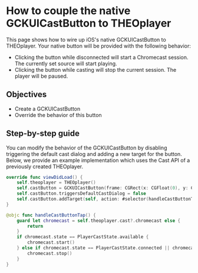 # How to couple the native GCKUICastButton to THEOplayer

This page shows how to wire up iOS's native GCKUICastButton to THEOplayer. Your native button will be provided with the following behavior:

- Clicking the button while disconnected will start a Chromecast session. The currently set source will start playing.
- Clicking the button while casting will stop the current session. The player will be paused.

## Objectives

- Create a GCKUICastButton
- Override the behavior of this button

## Step-by-step guide

You can modify the behavior of the GCKUICastButton by disabling triggering the default cast dialog and adding a new target for the button. Below, we provide an example implementation which uses the Cast API of a previously created THEOplayer.

```swift
override func viewDidLoad() {
    self.theoplayer = THEOplayer()
    self.castButton = GCKUICastButton(frame: CGRect(x: CGFloat(0), y: CGFloat(0), width: CGFloat(24), height: CGFloat(24)))
    self.castButton.triggersDefaultCastDialog = false
    self.castButton.addTarget(self, action: #selector(handleCastButtonTap), for: UIControlEvents.touchUpInside)
}

@objc func handleCastButtonTap() {
    guard let chromecast = self.theoplayer.cast?.chromecast else {
        return
    }
    if chromecast.state == PlayerCastState.available {
        chromecast.start()
    } else if chromecast.state == PlayerCastState.connected || chromecast.state == PlayerCastState.connecting {
        chromecast.stop()
    }
}
```

